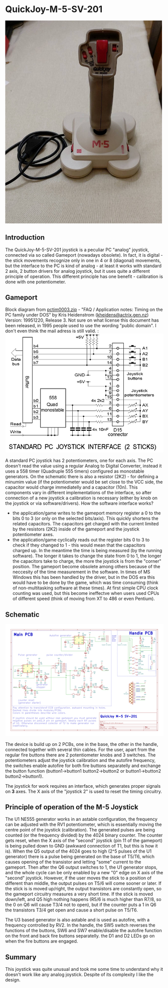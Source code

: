 # QuickJoy-M-5-SV-201
[<img src="/QuickJoy%20M5_photo.jpg" width="500" />](/QuickJoy%20M5_photo.jpg)
## Introduction
The QuickJoy-M-5-SV-201 joystick is a peculiar PC "analog" joystick, connected via so called Gameport (nowadays obsolete). In fact, it is digital - the stick movements recognize only in one in 4 or 8 (diagonal) movements, but the interface to the PC is kind of analog - at least it works with standard 2 axis, 2 button drivers for analog joystick, but it uses quite a different principle of operation. This different principle has one benefit - calibration is done with one potentiometer.

## Gameport
Block diagram from [pctim0003.zip](pctim003.zip) - "FAQ / Application notes: Timing on the PC family under DOS" by Kris Heidenstrom (kheidens@actrix.gen.nz) Version: 19951220, Release 3. Not sure on what license this document has been released, in 1995 people used to use the wording "public domain". I don't even think the mail adress is still valid. :
![Gameport Block Diagram](/gameport_block_diagram.png)

A standard PC joystick has 2 potentiometers, one for each axis. The PC doesn't read the value using a regular Analog to Digital Converter, instead it uses a 558 timer (Quadruple 555 timers) configured as monostable generators. On the schematic there is also a resistor (2K2) - for defining a minumim value (if the potentiometer would be set close to the VCC side, the capacitor would charge immediatelly and a capacitor (10n). This components vary in different implementations of the interface, so after connection of a new joystick a calibration is necessary (either by knob on the joystick or via software/drivers).
How the software interface works?
- the application/game writes to the gameport memory register a 0 to the bits 0 to 3 (or only on the selected bits/axis). This quickly shortens the related capacitors. The capacitors get charged with the current limited by the resistors (2K2) inside of the gameport and the joystick potentiometer axes. 
- the application/game cyclically reads out the register bits 0 to 3 to check if they changed to 1 - this would mean that the capacitors charged up. In the meantime the time is being measured (by the running software). The longer it takes to change the state from 0 to 1, the longer the capacitors take to charge, the more the joystick is from the "corner" position.
The gameport become obsolete among others because of the neccesity of the time measurement in the software. In times of MS Windows this has been handled by the driver, but in the DOS era this would have to be done by the game, which was time consuming (think of non-multitasking software at these times). At first simple CPU clock counting was used, but this become ineffectve when users used CPUs of different speed (think of moving from XT to 486 or even Pentium).

## Schematic
![Schematic](/QuickJoy_M-5_SV-201.svg)

The device is build up on 2 PCBs, one in the base, the other in the handle, connected together with several thin cables. For the user, apart from the regular fire buttons there are 2 potentiometer knobs and 3 switches. The potentiometers adjust the joystick calibration and the autofire frequency, the switches enable autofire for both fire buttons separatelly and exchange the button function (button1->button1 button2->button2 or button1->button2 button2->button1).

The joystick for work requires an interface, which generates proper signals on **3** axes. The X axis of the "joystick 2" is used to reset the timing circuitry. 

## Principle of operation of the M-5 Joystick
The U1 NE555 generator works in an astable configuration, the frequency can be adjusted with the RV1 potentiometer, which is essentially moving the centre point of the joystick (calibration). The generated pulses are being counted (or the frequency divided) by the 4024 binary counter. The counter gets reset, when the X axis of the "second" joystick (pin 11 of the gameport) is being pulled down to GND (awkward connection of T1, but this is how it is). When the Q5 output of the 4024 goes to high (2^5 pulses of the U1 generator) there is a pulse being generated on the base of T5/T6, which causes opening of the transistor and letting "some" current to the gameport. Then after the Q6 output switches to 1, the U1 generator stops, and the whole cycle can be only enabled by a new "0" edge on X axis of the "second" joystick. 
However, if the user moves the stick to a position of different than middle, the output pulses on T5/6 will come sooner or later. If the stick is is moved up/right, the output transistors are constantly open, so the gameport circuitry measures a very short time. If the stick is moved down/left, and Q5 high nothing happens (R5/6 is much higher than R7/8, so the 0 on Q6 will cause T3/4 not to open), but if the counter puts a 1 in Q6 the transistors T3/4 get open and cause a short pulse on T5/T6.

The U3 based generator is also astable and is used as autofire, with a frequency controlled by RV2. In the handle, the SW5 switch reverses the functions of the buttons, SW6 and SW7 enable/disable the autofire function on the front and back fire buttons separatelly. the D1 and D2 LEDs go on when the fire buttons are engaged.

## Summary
This joystick was quite unusual and took me some time to understand why it doesn't work like any analog joystick. Despite of its complexity I like the design.
